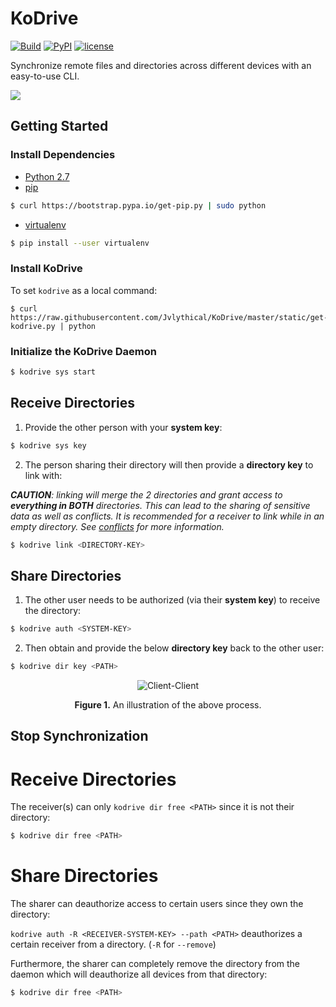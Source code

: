 # KoDrive

[![Build](https://img.shields.io/travis/Jvlythical/KoDrive/master.svg)](https://travis-ci.org/Jvlythical/KoDrive)
[![PyPI](https://img.shields.io/pypi/v/kodrive.svg)](https://pypi.python.org/pypi/kodrive)
[![license](https://img.shields.io/badge/license-MIT-blue.svg)](https://opensource.org/licenses/MIT)

Synchronize remote files and directories across different devices with an easy-to-use CLI.

![](static/videos/demo.gif)

## Getting Started

### Install Dependencies

- [Python 2.7](https://www.python.org/downloads/)
- [pip](https://pip.pypa.io/en/stable/installing/)
```sh
$ curl https://bootstrap.pypa.io/get-pip.py | sudo python
```
- [virtualenv](https://virtualenv.pypa.io/en/stable/installation/)
```sh
$ pip install --user virtualenv
```

### Install KoDrive
To set ```kodrive``` as a local command:

    $ curl https://raw.githubusercontent.com/Jvlythical/KoDrive/master/static/get-kodrive.py | python

### Initialize the KoDrive Daemon

```sh
$ kodrive sys start
```

## Receive Directories

1. Provide the other person with your **system key**:

  ```sh
  $ kodrive sys key 
  ```
2. The person sharing their directory will then provide a **directory key** to link with:

  _**CAUTION**: linking will merge the 2 directories and grant access to **everything in BOTH** directories. This can lead to the sharing of sensitive data as well as conflicts. It is recommended for a receiver to link while in an empty directory. See [conflicts](https://github.com/Jvlythical/KoDrive#conflicts) for more information._

  ```sh
  $ kodrive link <DIRECTORY-KEY>
  ```

## Share Directories

1. The other user needs to be authorized (via their **system key**) to receive the directory:   

  ```sh
  $ kodrive auth <SYSTEM-KEY> 
  ```
2. Then obtain and provide the below **directory key** back to the other user:
 
  ```sh
  $ kodrive dir key <PATH>
  ```
  
<p align="center">
  <img src="https://github.com/Jvlythical/KoDrive/blob/master/static/images/client-client-circle.png" alt="Client-Client"/>
</p>
<p align="center">
    <b>Figure 1.</b> An illustration of the above process.
</p>


## Stop Synchronization

# Receive Directories

The receiver(s) can only ```kodrive dir free <PATH>``` since it is not their directory:
```sh
$ kodrive dir free <PATH>
```

# Share Directories

The sharer can deauthorize access to certain users since they own the directory:

<!-- 1. ```kodrive auth -l``` lists all directories authorized to others and the devices which are authorized. This can be useful for ```kodrive dir auth -a/-r``` to obtain system keys and verify whether a device has been deauthorized. -->

<!-- 2. ```kodrive auth -R <RECEIVER-SYSTEM-KEY> <PATH>``` deauthorizes a certain receiver from a directory. (```-R``` for ```--remove```)  -->
```kodrive auth -R <RECEIVER-SYSTEM-KEY> --path <PATH>``` deauthorizes a certain receiver from a directory. (```-R``` for ```--remove```) 

<!-- $ kodrive dir auth -l -->

<!-- ```sh -->
<!-- $ kodrive dir auth -R <RECEIVER-SYSTEM-KEY> --path <PATH> -->
<!-- ``` -->

Furthermore, the sharer can completely remove the directory from the daemon which will deauthorize all devices from that directory:
```sh
$ kodrive dir free <PATH>
```
